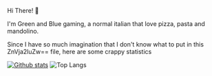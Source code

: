 Hi There! 👋

I'm Green and Blue gaming, a normal italian that love pizza, pasta and mandolino.

Since I have so much imagination that I don't know what to put in this ZnVja2luZw== file, here are some crappy statistics

[![Github stats](https://github-readme-stats.vercel.app/api?username=GreenAndBlueGaming&hide=prs&show_icons=true&theme=synthwave)](https://github.com/GreenAndBlueGaming/GreenAndBlueGaming)
![Top Langs](https://github-readme-stats.vercel.app/api/top-langs/?username=GreenAndBlueGaming&layout=compact)